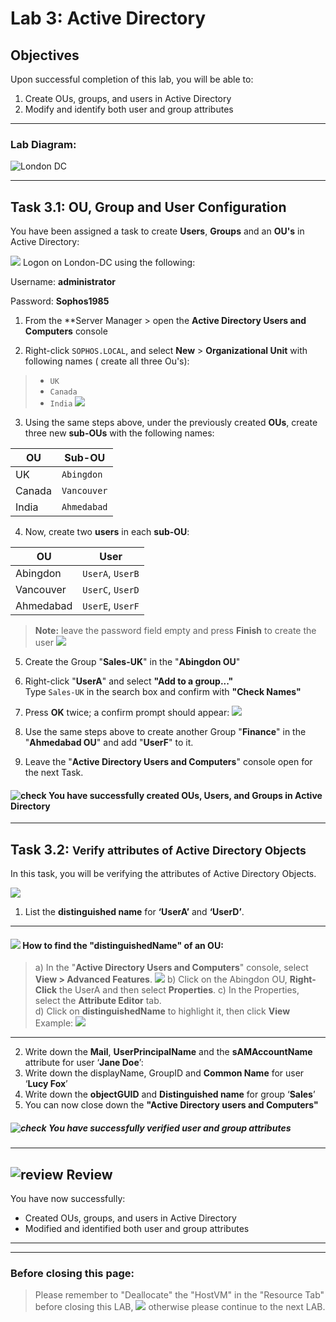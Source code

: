 # **Lab 3: Active Directory**

## Objectives
Upon successful completion of this lab, you will be able to: 
1.	Create OUs, groups, and users in Active Directory 
2.	Modify and identify both user and group attributes 

***

### Lab Diagram:
![London DC](JPG/London%20DC%202.png)

***

## **Task 3.1:** OU, Group and User Configuration 

You have been assigned a task to create **Users**, **Groups** and an **OU's** in Active Directory: 
  
![](JPG/London%20DC%204.png)
Logon on London-DC using the following:

Username: **administrator**

Password: **Sophos1985**

1. From the **Server Manager > open the **Active Directory Users and Computers** console

2. Right-click `SOPHOS.LOCAL`, and select **New** > **Organizational Unit** with following names ( create all three Ou's):
>* `UK` 
>* `Canada`
>* `India`
![](JPG/Active%20directory%20Users%20and%20Groups.png)
 
 


3. Using the same steps above, under the previously created **OUs**, create three new **sub-OUs** with the following names:
  
| OU | Sub-OU   |
|----|----------|
| UK | `Abingdon` |
|Canada| `Vancouver` |
| India | `Ahmedabad` |

4. Now, create two **users** in each **sub-OU**:
 
| OU |	User  |
|----|--------|
| Abingdon | `UserA`, `UserB` |
| Vancouver |	`UserC`, `UserD` |
| Ahmedabad |	`UserE`, `UserF` |
> **Note:** leave the password field empty and press **Finish** to create the user
![](JPG/New%20User2.png)

5. Create the Group "**Sales-UK**" in the "**Abingdon OU**" 

6. Right-click "**UserA**" and select **"Add to a group..."**    
Type `Sales-UK` in the search box and confirm with **"Check Names"**

7. Press **OK** twice; a confirm prompt should appear:
![](JPG/confirm.png)

8. Use the same steps above to create another Group "**Finance**" in the "**Ahmedabad OU**" and add "**UserF**" to it.

9. Leave the "**Active Directory Users and Computers**" console open for the next Task.



#### ![check](JPG/pngegg%20(1).png) You have successfully created OUs, Users, and Groups in Active Directory

***

## **Task 3.2:** <small>Verify attributes of Active Directory Objects</small> 
In this task, you will be verifying the attributes of Active Directory Objects.

![](JPG/London%20DC%204.png)  
1. List the **distinguished name** for **‘UserA’** and **‘UserD’**.

***
#### ![](JPG/Knowledge%203.png) How to find the **"distinguishedName"** of an **OU**:

> a) In the "**Active Directory Users and Computers**" console, select **View > Advanced Features**.
![](JPG/Advanced%20View.png)
> b) Click on  the Abingdon OU, **Right-Click** the UserA and then select **Properties**.
> c) In the Properties, select the **Attribute Editor** tab.   
> d) Click on **distinguishedName** to highlight it, then click **View**
> Example: ![](JPG/Attreibutes.png)
***

2. Write down the **Mail**, **UserPrincipalName** and the **sAMAccountName** attribute for user ‘**Jane Doe**’:
3. Write down the displayName, GroupID and **Common Name** for user ‘**Lucy Fox**’
4. Write down the **objectGUID** and **Distinguished name** for group ‘**Sales**’
5. You can now close down the **"Active Directory users and Computers"**


##### ![check](JPG/pngegg%20(1).png) You have successfully verified user and group attributes 

***


## ![review](JPG/Review%2048.png) Review  ##

You have now successfully: 
* Created OUs, groups, and users in Active Directory 
* Modified and identified both user and group attributes 

***
***
### Before closing this page:
> Please remember to "Deallocate" the "HostVM" in the "Resource Tab" before closing this LAB, 
![](JPG/Deallocate%20the%20VM.png)
otherwise please continue to the next LAB.



